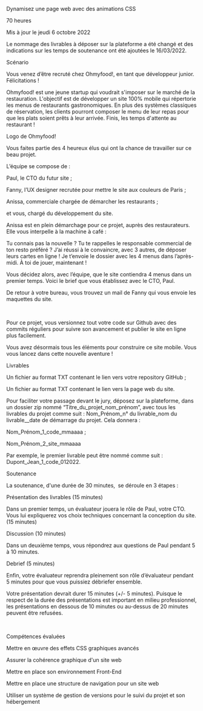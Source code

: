 Dynamisez une page web avec des animations CSS

70 heures

Mis à jour le jeudi 6 octobre 2022

Le nommage des livrables à déposer sur la plateforme a été changé et des indications sur les temps de soutenance ont été ajoutées le 16/03/2022.

Scénario

Vous venez d’être recruté chez Ohmyfood!, en tant que développeur junior. Félicitations !

Ohmyfood! est une jeune startup qui voudrait s'imposer sur le marché de la restauration. L'objectif est de développer un site 100% mobile qui répertorie les menus de restaurants gastronomiques. En plus des systèmes classiques de réservation, les clients pourront composer le menu de leur repas pour que les plats soient prêts à leur arrivée. Finis, les temps d'attente au restaurant !

Logo de Ohmyfood!



Vous faites partie des 4 heureux élus qui ont la chance de travailler sur ce beau projet.

L’équipe se compose de :

Paul, le CTO du futur site ;

Fanny, l’UX designer recrutée pour mettre le site aux couleurs de Paris ;

Anissa, commerciale chargée de démarcher les restaurants ;

et vous, chargé du développement du site.

Anissa est en plein démarchage pour ce projet, auprès des restaurateurs. Elle vous interpelle à la machine à café :

Tu connais pas la nouvelle ? Tu te rappelles le responsable commercial de ton resto préféré ? J’ai réussi à le convaincre, avec 3 autres, de déposer leurs cartes en ligne ! Je t’envoie le dossier avec les 4 menus dans l’après-midi. À toi de jouer, maintenant !

Vous décidez alors, avec l’équipe, que le site contiendra 4 menus dans un premier temps. Voici le brief que vous établissez avec le CTO, Paul.

De retour à votre bureau, vous trouvez un mail de Fanny qui vous envoie les maquettes du site.



 

Pour ce projet, vous versionnez tout votre code sur Github avec des commits réguliers pour suivre son avancement et publier le site en ligne plus facilement.

Vous avez désormais tous les éléments pour construire ce site mobile. Vous vous lancez dans cette nouvelle aventure !

Livrables

Un fichier au format TXT contenant le lien vers votre repository GitHub ;

Un fichier au format TXT contenant le lien vers la page web du site.

Pour faciliter votre passage devant le jury, déposez sur la plateforme, dans un dossier zip nommé “Titre_du_projet_nom_prénom”, avec tous les livrables du projet comme suit : Nom_Prénom_n° du livrable_nom du livrable__date de démarrage du projet. Cela donnera :  

Nom_Prénom_1_code_mmaaaa ;

Nom_Prénom_2_site_mmaaaa

Par exemple, le premier livrable peut être nommé comme suit : Dupont_Jean_1_code_012022.

Soutenance

La soutenance, d'une durée de 30 minutes,  se déroule en 3 étapes :

Présentation des livrables (15 minutes) 

Dans un premier temps, un évaluateur jouera le rôle de Paul, votre CTO. Vous lui expliquerez vos choix techniques concernant la conception du site. (15 minutes)

Discussion (10 minutes) 

Dans un deuxième temps, vous répondrez aux questions de Paul pendant 5 à 10 minutes.

Debrief (5 minutes)

Enfin, votre évaluateur reprendra pleinement son rôle d’évaluateur pendant 5 minutes pour que vous puissiez débriefer ensemble.

Votre présentation devrait durer 15 minutes (+/- 5 minutes). Puisque le respect de la durée des présentations est important en milieu professionnel, les présentations en dessous de 10 minutes ou au-dessus de 20 minutes peuvent être refusées. 

 

Compétences évaluées

Mettre en œuvre des effets CSS graphiques avancés

Assurer la cohérence graphique d'un site web

Mettre en place son environnement Front-End

Mettre en place une structure de navigation pour un site web

Utiliser un système de gestion de versions pour le suivi du projet et son hébergement